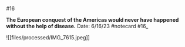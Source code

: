 #16


**The European conquest of the Americas would never have happened without the help of disease.** 
Date: 6/16/23
 #notecard
 #16_ 

![[files/processed/IMG_7615.jpeg]]